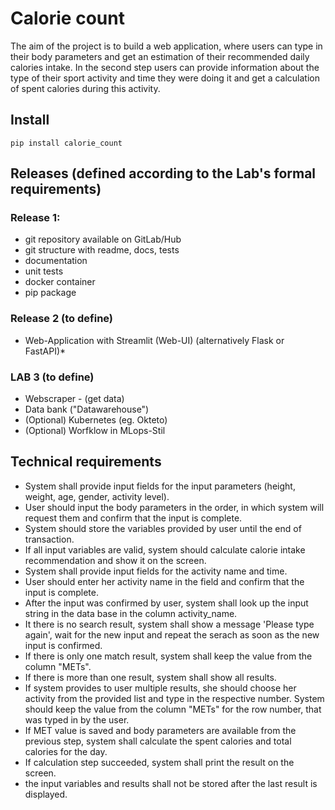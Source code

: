 # Calorie count

The aim of the project is to build a web application, where users can type in their body parameters and get an estimation of their recommended daily calories intake. In the second step users can provide information about the type of their sport activity and time they were doing it and get a calculation of spent calories during this activity.

## Install

`pip install calorie_count`

## Releases (defined according to the Lab's formal requirements)

### Release 1:

- git repository available on GitLab/Hub
- git structure with readme, docs, tests
- documentation
- unit tests
- docker container
- pip package

### Release 2 (to define)

- Web-Application with Streamlit (Web-UI) (alternatively Flask or FastAPI)*

### LAB 3 (to define)

- Webscraper - (get data)
- Data bank ("Datawarehouse") 
- (Optional) Kubernetes (eg. Okteto)
- (Optional) Worfklow in MLops-Stil

## Technical requirements

- System shall provide input fields for the input parameters (height, weight, age, gender, activity level).
- User should input the body parameters in the order, in which system will request them and confirm that the input is complete.
- System should store the variables provided by user until the end of transaction.
- If all input variables are valid, system should calculate calorie intake recommendation and show it on the screen.
- System shall provide input fields for the activity name and time.
- User should enter her activity name in the field and confirm that the input is complete.
- After the input was confirmed by user, system shall look up the input string in the data base in the column activity_name.
- It there is no search result, system shall show a message 'Please type again', wait for the new input and repeat the serach as soon as the new input is confirmed.
- If there is only one match result, system shall keep the value from the column "METs".
- If there is more than one result, system shall show all results.
- If system provides to user multiple results, she should choose her activity from the provided list and type in the respective number. System should keep the value from the column "METs" for the row number, that was typed in by the user.
- If MET value is saved and body parameters are available from the previous step, system shall calculate the spent calories and total calories for the day.
- If calculation step succeeded, system shall print the result on the screen.
- the input variables and results shall not be stored after the last result is displayed.
